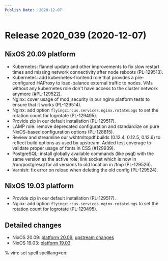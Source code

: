 ```yaml
---
Publish Date: '2020-12-07'
---
```


# Release 2020_039 (2020-12-07)

## NixOS 20.09 platform

- Kubernetes: flannel update and other improvements to fix slow restart times
  and missing network connectivity after node reboots (PL-129513).
- Kubernetes: add kubernetes-frontend role that provides a pre-configured HAProxy
  to load-balance external traffic to nodes.
  VMs without any kubernetes role don't have access to the cluster network anymore (#PL-129522).
- Nginx: cover usage of mod_security in our nginx platform tests to ensure that it works (PL-129514).
- Nginx: add option `flyingcircus.services.nginx.rotateLogs` to set the rotation count for logrotate (PL-129495).
- Provide zip in our default installation (PL-129517).
- LAMP role: remove deprecated configuration and standardize on pure NixOS-based configuration options (PL-128815).
- Review and streamline our wkhtmltopdf builds (0.12.4, 0.12.5, 0.12.6) to reflect build options as used by upstream.
  Added test coverage to validate proper usage of fonts in CSS (#129939).
- PostgreSQL: install globally available commands (like psql) with the same version as the active role;
  link socket which is now in /run/postgresql for all versions to old location in /tmp (PL-129526).
- Varnish: fix error on reload when deleting the old config (PL-129524).

## NixOS 19.03 platform

- Provide zip in our default installation (PL-129517).
- Nginx: add option `flyingcircus.services.nginx.rotateLogs` to set the rotation count for logrotate (PL-129495).

## Detailed changes

- NixOS 20.09: [platform 20.09](https://github.com/flyingcircusio/fc-nixos/compare/1126fb7cac7a063081f616ab602e34be7a3c66cc...fc/r2020_039/20.09), [upstream changes](https://github.com/flyingcircusio/nixpkgs/compare/da85063a619e8a43495b3deae097b95af8360de9...ddf1ef86071abd6270dc9a48da38bfe6ba34427f)
- NixOS 19.03: [platform 19.03](https://github.com/flyingcircusio/fc-nixos/compare/fc/r2020_038...fc/r2020_039/19.03)

% vim: set spell spelllang=en:
